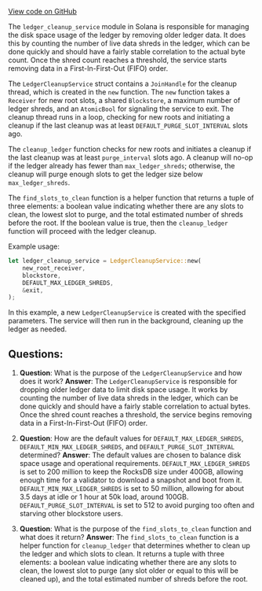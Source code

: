[View code on GitHub](https://github.com/solana-labs/solana/blob/master/core/src/ledger_cleanup_service.rs)

The `ledger_cleanup_service` module in Solana is responsible for managing the disk space usage of the ledger by removing older ledger data. It does this by counting the number of live data shreds in the ledger, which can be done quickly and should have a fairly stable correlation to the actual byte count. Once the shred count reaches a threshold, the service starts removing data in a First-In-First-Out (FIFO) order.

The `LedgerCleanupService` struct contains a `JoinHandle` for the cleanup thread, which is created in the `new` function. The `new` function takes a `Receiver` for new root slots, a shared `Blockstore`, a maximum number of ledger shreds, and an `AtomicBool` for signaling the service to exit. The cleanup thread runs in a loop, checking for new roots and initiating a cleanup if the last cleanup was at least `DEFAULT_PURGE_SLOT_INTERVAL` slots ago.

The `cleanup_ledger` function checks for new roots and initiates a cleanup if the last cleanup was at least `purge_interval` slots ago. A cleanup will no-op if the ledger already has fewer than `max_ledger_shreds`; otherwise, the cleanup will purge enough slots to get the ledger size below `max_ledger_shreds`.

The `find_slots_to_clean` function is a helper function that returns a tuple of three elements: a boolean value indicating whether there are any slots to clean, the lowest slot to purge, and the total estimated number of shreds before the root. If the boolean value is true, then the `cleanup_ledger` function will proceed with the ledger cleanup.

Example usage:

```rust
let ledger_cleanup_service = LedgerCleanupService::new(
    new_root_receiver,
    blockstore,
    DEFAULT_MAX_LEDGER_SHREDS,
    &exit,
);
```

In this example, a new `LedgerCleanupService` is created with the specified parameters. The service will then run in the background, cleaning up the ledger as needed.
## Questions: 
 1. **Question**: What is the purpose of the `LedgerCleanupService` and how does it work?
   **Answer**: The `LedgerCleanupService` is responsible for dropping older ledger data to limit disk space usage. It works by counting the number of live data shreds in the ledger, which can be done quickly and should have a fairly stable correlation to actual bytes. Once the shred count reaches a threshold, the service begins removing data in a First-In-First-Out (FIFO) order.

2. **Question**: How are the default values for `DEFAULT_MAX_LEDGER_SHREDS`, `DEFAULT_MIN_MAX_LEDGER_SHREDS`, and `DEFAULT_PURGE_SLOT_INTERVAL` determined?
   **Answer**: The default values are chosen to balance disk space usage and operational requirements. `DEFAULT_MAX_LEDGER_SHREDS` is set to 200 million to keep the RocksDB size under 400GB, allowing enough time for a validator to download a snapshot and boot from it. `DEFAULT_MIN_MAX_LEDGER_SHREDS` is set to 50 million, allowing for about 3.5 days at idle or 1 hour at 50k load, around 100GB. `DEFAULT_PURGE_SLOT_INTERVAL` is set to 512 to avoid purging too often and starving other blockstore users.

3. **Question**: What is the purpose of the `find_slots_to_clean` function and what does it return?
   **Answer**: The `find_slots_to_clean` function is a helper function for `cleanup_ledger` that determines whether to clean up the ledger and which slots to clean. It returns a tuple with three elements: a boolean value indicating whether there are any slots to clean, the lowest slot to purge (any slot older or equal to this will be cleaned up), and the total estimated number of shreds before the root.